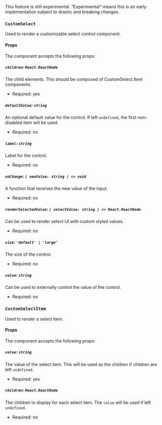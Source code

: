 <div class="callout callout-alert">
This feature is still experimental. “Experimental” means this is an early implementation subject to drastic and breaking changes.
</div>

### `CustomSelect`

Used to render a customizable select control component.

#### Props

The component accepts the following props:

##### `children`: `React.ReactNode`

The child elements. This should be composed of CustomSelect.Item components.

-   Required: yes

##### `defaultValue`: `string`

An optional default value for the control. If left `undefined`, the first non-disabled item will be used.

-   Required: no

##### `label`: `string`

Label for the control.

-   Required: no

##### `onChange`: `( newValue: string ) => void`

A function that receives the new value of the input.

-   Required: no

##### `renderSelectedValue`: `( selectValue: string ) => React.ReactNode`

Can be used to render select UI with custom styled values.

-   Required: no

##### `size`: `'default' | 'large'`

The size of the control.

-   Required: no

##### `value`: `string`

Can be used to externally control the value of the control.

-   Required: no

### `CustomSelectItem`

Used to render a select item.

#### Props

The component accepts the following props:

##### `value`: `string`

The value of the select item. This will be used as the children if children are left `undefined`.

-   Required: yes

##### `children`: `React.ReactNode`

The children to display for each select item. The `value` will be used if left `undefined`.

-   Required: no
